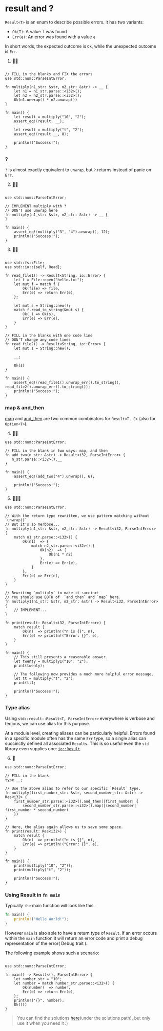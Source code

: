 # result and ?
`Result<T>` is an enum to describe possible errors. It has two variants: 

- `Ok(T)`: A value T was found
- `Err(e)`: An error was found with a value `e`

In short words, the expected outcome is `Ok`, while the unexpected outcome is `Err`.

1. 🌟🌟
```rust,editable

// FILL in the blanks and FIX the errors
use std::num::ParseIntError;

fn multiply(n1_str: &str, n2_str: &str) -> __ {
    let n1 = n1_str.parse::<i32>();
    let n2 = n2_str.parse::<i32>();
    Ok(n1.unwrap() * n2.unwrap())
}

fn main() {
    let result = multiply("10", "2");
    assert_eq!(result, __);

    let result = multiply("t", "2");
    assert_eq!(result.__, 8);

    println!("Success!");
}
```

### ? 
`?` is almost exactly equivalent to `unwrap`, but `?` returns instead of panic on `Err`.

2. 🌟🌟
```rust,editable

use std::num::ParseIntError;

// IMPLEMENT multiply with ?
// DON'T use unwrap here
fn multiply(n1_str: &str, n2_str: &str) -> __ {
}

fn main() {
    assert_eq!(multiply("3", "4").unwrap(), 12);
    println!("Success!");
}
```

3. 🌟🌟
```rust,editable

use std::fs::File;
use std::io::{self, Read};

fn read_file1() -> Result<String, io::Error> {
    let f = File::open("hello.txt");
    let mut f = match f {
        Ok(file) => file,
        Err(e) => return Err(e),
    };

    let mut s = String::new();
    match f.read_to_string(&mut s) {
        Ok(_) => Ok(s),
        Err(e) => Err(e),
    }
}

// FILL in the blanks with one code line
// DON'T change any code lines
fn read_file2() -> Result<String, io::Error> {
    let mut s = String::new();

    __;

    Ok(s)
}

fn main() {
    assert_eq!(read_file1().unwrap_err().to_string(), read_file2().unwrap_err().to_string());
    println!("Success!");
}
```

### map & and_then
[map](https://doc.rust-lang.org/stable/std/result/enum.Result.html#method.map) and [and_then](https://doc.rust-lang.org/stable/std/result/enum.Result.html#method.and_then) are two common combinators for `Result<T, E>` (also for `Option<T>`).

4. 🌟🌟 

```rust,editable
use std::num::ParseIntError;

// FILL in the blank in two ways: map, and then
fn add_two(n_str: &str) -> Result<i32, ParseIntError> {
   n_str.parse::<i32>().__
}

fn main() {
    assert_eq!(add_two("4").unwrap(), 6);

    println!("Success!");
}
```

5. 🌟🌟🌟
```rust,editable
use std::num::ParseIntError;

// With the return type rewritten, we use pattern matching without `unwrap()`.
// But it's so Verbose...
fn multiply(n1_str: &str, n2_str: &str) -> Result<i32, ParseIntError> {
    match n1_str.parse::<i32>() {
        Ok(n1)  => {
            match n2_str.parse::<i32>() {
                Ok(n2)  => {
                    Ok(n1 * n2)
                },
                Err(e) => Err(e),
            }
        },
        Err(e) => Err(e),
    }
}

// Rewriting `multiply` to make it succinct
// You should use BOTH of  `and_then` and `map` here.
fn multiply1(n1_str: &str, n2_str: &str) -> Result<i32, ParseIntError> {
    // IMPLEMENT...
}

fn print(result: Result<i32, ParseIntError>) {
    match result {
        Ok(n)  => println!("n is {}", n),
        Err(e) => println!("Error: {}", e),
    }
}

fn main() {
    // This still presents a reasonable answer.
    let twenty = multiply1("10", "2");
    print(twenty);

    // The following now provides a much more helpful error message.
    let tt = multiply("t", "2");
    print(tt);

    println!("Success!");
}
```

### Type alias
Using `std::result::Result<T, ParseIntError>` everywhere is verbose and tedious, we can use alias for this purpose.

At a module level, creating aliases can be particularly helpful. Errors found in  a specific module often has the same `Err` type, so a single alias can succinctly defined all associated `Results`. This is so useful even the `std` library even supplies one: [`io::Result`](https://doc.rust-lang.org/std/io/type.Result.html).

6. 🌟
```rust,editable
use std::num::ParseIntError;

// FILL in the blank
type __;

// Use the above alias to refer to our specific `Result` type.
fn multiply(first_number_str: &str, second_number_str: &str) -> Res<i32> {
    first_number_str.parse::<i32>().and_then(|first_number| {
        second_number_str.parse::<i32>().map(|second_number| first_number * second_number)
    })
}

// Here, the alias again allows us to save some space.
fn print(result: Res<i32>) {
    match result {
        Ok(n)  => println!("n is {}", n),
        Err(e) => println!("Error: {}", e),
    }
}

fn main() {
    print(multiply("10", "2"));
    print(multiply("t", "2"));

    println!("Success!");
}
```

### Using Result in `fn main`
Typically `the` main function will look like this: 
```rust
fn main() {
    println!("Hello World!");
}
```

However `main` is also able to have a return type of `Result`. If an error occurs within the `main` function it will return an error code and print a debug representation of the error( Debug trait ).

The following example shows such a scenario:
```rust,editable

use std::num::ParseIntError;

fn main() -> Result<(), ParseIntError> {
    let number_str = "10";
    let number = match number_str.parse::<i32>() {
        Ok(number)  => number,
        Err(e) => return Err(e),
    };
    println!("{}", number);
    Ok(())
}
```
> You can find the solutions [here](https://github.com/sunface/rust-by-practice/blob/master/solutions/result-panic/result.md)(under the solutions path), but only use it when you need it :)
